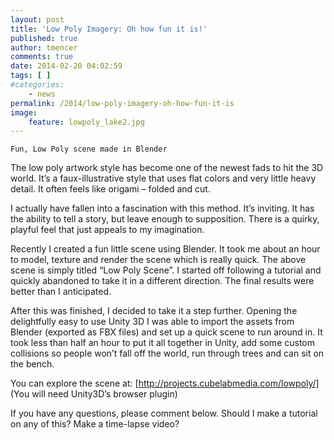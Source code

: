 ```yaml
---
layout: post
title: 'Low Poly Imagery: Oh how fun it is!'
published: true
author: tmencer
comments: true
date: 2014-02-20 04:02:59
tags: [ ]
#categories:
    - news
permalink: /2014/low-poly-imagery-oh-how-fun-it-is
image:
    feature: lowpoly_lake2.jpg
---
```


  
  
  
    Fun, Low Poly scene made in Blender
  



  The low poly artwork style has become one of the newest fads to hit the 3D world. It’s a faux-illustrative style that uses flat colors and very little heavy detail. It often feels like origami &#8211; folded and cut.



  I actually have fallen into a fascination with this method. It’s inviting. It has the ability to tell a story, but leave enough to supposition. There is a quirky, playful feel that just appeals to my imagination.



  Recently I created a fun little scene using Blender. It took me about an hour to model, texture and render the scene which is really quick. The above scene is simply titled “Low Poly Scene”. I started off following a tutorial and quickly abandoned to take it in a different direction. The final results were better than I anticipated.



  After this was finished, I decided to take it a step further. Opening the delightfully easy to use Unity 3D I was able to import the assets from Blender (exported as FBX files) and set up a quick scene to run around in. It took less than half an hour to put it all together in Unity, add some custom collisions so people won’t fall off the world, run through trees and can sit on the bench.



  You can explore the scene at: [http://projects.cubelabmedia.com/lowpoly/] (You will need Unity3D&#8217;s browser plugin)



  If you have any questions, please comment below. Should I make a tutorial on any of this? Make a time-lapse video?


&nbsp;